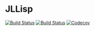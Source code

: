 # JLLisp

[![Build Status](https://travis-ci.org/goropikari/JLLisp.jl.svg?branch=master)](https://travis-ci.org/goropikari/JLLisp.jl)
[![Build Status](https://ci.appveyor.com/api/projects/status/github/goropikari/JLLisp.jl?svg=true)](https://ci.appveyor.com/project/goropikari/JLLisp-jl)
[![Codecov](https://codecov.io/gh/goropikari/JLLisp.jl/branch/master/graph/badge.svg)](https://codecov.io/gh/goropikari/JLLisp.jl)
